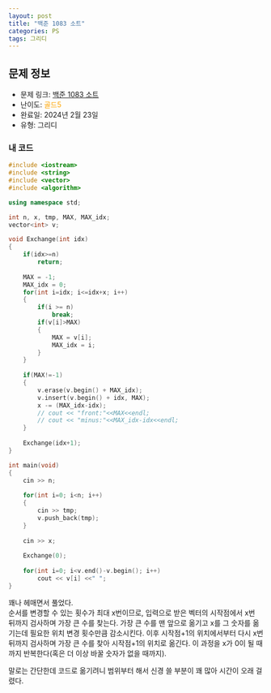 ```yaml
---
layout: post
title: "백준 1083 소트"
categories: PS
tags: 그리디
---
```


## 문제 정보
- 문제 링크: [백준 1083 소트](https://www.acmicpc.net/problem/1083)
- 난이도: <span style="color:#FFA500">골드5</span>
- 완료일: 2024년 2월 23일
- 유형: 그리디

### 내 코드

```C++
#include <iostream>
#include <string>
#include <vector>
#include <algorithm>

using namespace std;

int n, x, tmp, MAX, MAX_idx;
vector<int> v;

void Exchange(int idx)
{
	if(idx>=n)
		return;
	
	MAX = -1;
	MAX_idx = 0;
	for(int i=idx; i<=idx+x; i++)
	{
		if(i >= n)
			break;
		if(v[i]>MAX)
		{
			MAX = v[i];
			MAX_idx = i;
		}
	}
	
	if(MAX!=-1)
	{
		v.erase(v.begin() + MAX_idx);
		v.insert(v.begin() + idx, MAX);
		x -= (MAX_idx-idx);
		// cout << "front:"<<MAX<<endl;
		// cout << "minus:"<<MAX_idx-idx<<endl;
	}
	
	Exchange(idx+1);
}

int main(void)
{
	cin >> n;
	
	for(int i=0; i<n; i++)
	{
		cin >> tmp;
		v.push_back(tmp);
	}
	
	cin >> x;
	
	Exchange(0);
	
	for(int i=0; i<v.end()-v.begin(); i++)
		cout << v[i] <<" ";	
}
```

꽤나 헤매면서 풀었다.   
순서를 변경할 수 있는 횟수가 최대 x번이므로, 입력으로 받은 벡터의 시작점에서 x번 뒤까지 검사하며 가장 큰 수를 찾는다. 가장 큰 수를 맨 앞으로 옮기고 x를 그 숫자를 옮기는데 필요한 위치 변경 횟수만큼 감소시킨다. 이후 시작점+1의 위치에서부터 다시 x번 뒤까지 검사하며 가장 큰 수를 찾아 시작점+1의 위치로 옮긴다. 이 과정을 x가 0이 될 때까지 반복한다(혹은 더 이상 바꿀 숫자가 없을 때까지).   

말로는 간단한데 코드로 옮기려니 범위부터 해서 신경 쓸 부분이 꽤 많아 시간이 오래 걸렸다.
